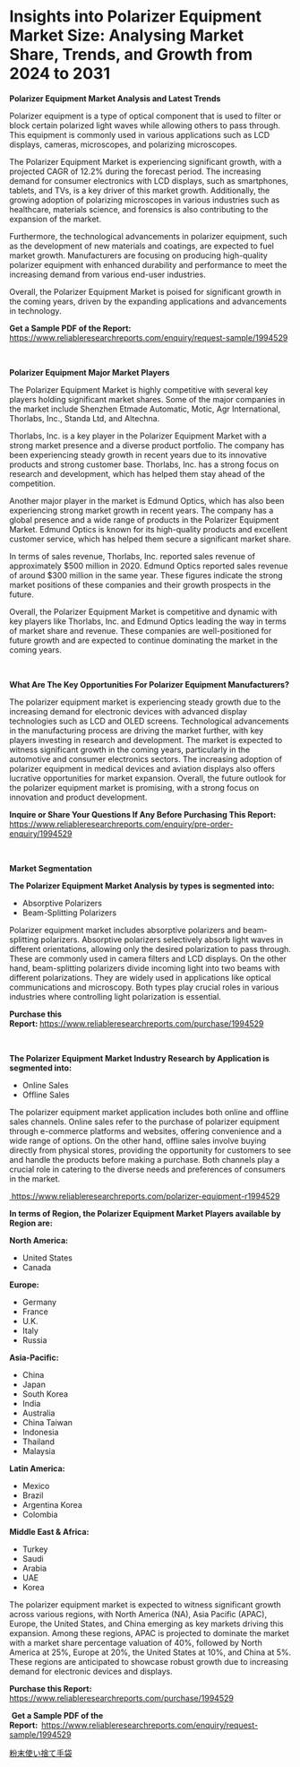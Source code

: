 <p><h1>Insights into Polarizer Equipment Market Size: Analysing Market Share, Trends, and Growth from 2024 to 2031</h1></p><p><strong>Polarizer Equipment Market Analysis and Latest Trends</strong></p>
<p><p>Polarizer equipment is a type of optical component that is used to filter or block certain polarized light waves while allowing others to pass through. This equipment is commonly used in various applications such as LCD displays, cameras, microscopes, and polarizing microscopes.</p><p>The Polarizer Equipment Market is experiencing significant growth, with a projected CAGR of 12.2% during the forecast period. The increasing demand for consumer electronics with LCD displays, such as smartphones, tablets, and TVs, is a key driver of this market growth. Additionally, the growing adoption of polarizing microscopes in various industries such as healthcare, materials science, and forensics is also contributing to the expansion of the market.</p><p>Furthermore, the technological advancements in polarizer equipment, such as the development of new materials and coatings, are expected to fuel market growth. Manufacturers are focusing on producing high-quality polarizer equipment with enhanced durability and performance to meet the increasing demand from various end-user industries.</p><p>Overall, the Polarizer Equipment Market is poised for significant growth in the coming years, driven by the expanding applications and advancements in technology.</p></p>
<p><strong>Get a Sample PDF of the Report:&nbsp;</strong> <a href="https://www.reliableresearchreports.com/enquiry/request-sample/1994529">https://www.reliableresearchreports.com/enquiry/request-sample/1994529</a></p>
<p>&nbsp;</p>
<p><strong>Polarizer Equipment Major Market Players</strong></p>
<p><p>The Polarizer Equipment Market is highly competitive with several key players holding significant market shares. Some of the major companies in the market include Shenzhen Etmade Automatic, Motic, Agr International, Thorlabs, Inc., Standa Ltd, and Altechna.</p><p>Thorlabs, Inc. is a key player in the Polarizer Equipment Market with a strong market presence and a diverse product portfolio. The company has been experiencing steady growth in recent years due to its innovative products and strong customer base. Thorlabs, Inc. has a strong focus on research and development, which has helped them stay ahead of the competition.</p><p>Another major player in the market is Edmund Optics, which has also been experiencing strong market growth in recent years. The company has a global presence and a wide range of products in the Polarizer Equipment Market. Edmund Optics is known for its high-quality products and excellent customer service, which has helped them secure a significant market share.</p><p>In terms of sales revenue, Thorlabs, Inc. reported sales revenue of approximately $500 million in 2020. Edmund Optics reported sales revenue of around $300 million in the same year. These figures indicate the strong market positions of these companies and their growth prospects in the future.</p><p>Overall, the Polarizer Equipment Market is competitive and dynamic with key players like Thorlabs, Inc. and Edmund Optics leading the way in terms of market share and revenue. These companies are well-positioned for future growth and are expected to continue dominating the market in the coming years.</p></p>
<p>&nbsp;</p>
<p><strong>What Are The Key Opportunities For Polarizer Equipment Manufacturers?</strong></p>
<p><p>The polarizer equipment market is experiencing steady growth due to the increasing demand for electronic devices with advanced display technologies such as LCD and OLED screens. Technological advancements in the manufacturing process are driving the market further, with key players investing in research and development. The market is expected to witness significant growth in the coming years, particularly in the automotive and consumer electronics sectors. The increasing adoption of polarizer equipment in medical devices and aviation displays also offers lucrative opportunities for market expansion. Overall, the future outlook for the polarizer equipment market is promising, with a strong focus on innovation and product development.</p></p>
<p><strong>Inquire or Share Your Questions If Any Before Purchasing This Report:</strong> <a href="https://www.reliableresearchreports.com/enquiry/pre-order-enquiry/1994529">https://www.reliableresearchreports.com/enquiry/pre-order-enquiry/1994529</a></p>
<p>&nbsp;</p>
<p><strong>Market Segmentation</strong></p>
<p><strong>The Polarizer Equipment Market Analysis by types is segmented into:</strong></p>
<p><ul><li>Absorptive Polarizers</li><li>Beam-Splitting Polarizers</li></ul></p>
<p><p>Polarizer equipment market includes absorptive polarizers and beam-splitting polarizers. Absorptive polarizers selectively absorb light waves in different orientations, allowing only the desired polarization to pass through. These are commonly used in camera filters and LCD displays. On the other hand, beam-splitting polarizers divide incoming light into two beams with different polarizations. They are widely used in applications like optical communications and microscopy. Both types play crucial roles in various industries where controlling light polarization is essential.</p></p>
<p><strong>Purchase this Report:&nbsp;</strong><a href="https://www.reliableresearchreports.com/purchase/1994529">https://www.reliableresearchreports.com/purchase/1994529</a></p>
<p>&nbsp;</p>
<p><strong>The Polarizer Equipment Market Industry Research by Application is segmented into:</strong></p>
<p><ul><li>Online Sales</li><li>Offline Sales</li></ul></p>
<p><p>The polarizer equipment market application includes both online and offline sales channels. Online sales refer to the purchase of polarizer equipment through e-commerce platforms and websites, offering convenience and a wide range of options. On the other hand, offline sales involve buying directly from physical stores, providing the opportunity for customers to see and handle the products before making a purchase. Both channels play a crucial role in catering to the diverse needs and preferences of consumers in the market.</p></p>
<p><a href="https://www.reliableresearchreports.com/polarizer-equipment-r1994529">&nbsp;https://www.reliableresearchreports.com/polarizer-equipment-r1994529</a></p>
<p><strong>In terms of Region, the Polarizer Equipment Market Players available by Region are:</strong></p>
<p>
    <p> <strong> North America: </strong>
        <ul>
            <li>United States</li>
            <li>Canada</li>
        </ul>
        </p> 
    <p> <strong> Europe: </strong>
        <ul>
            <li>Germany</li>
            <li>France</li>
            <li>U.K.</li>
            <li>Italy</li>
            <li>Russia</li>
        </ul>
        </p> 
    <p> <strong> Asia-Pacific: </strong>
        <ul>
            <li>China</li>
            <li>Japan</li>
            <li>South Korea</li>
            <li>India</li>
            <li>Australia</li>
            <li>China Taiwan</li>
            <li>Indonesia</li>
            <li>Thailand</li>
            <li>Malaysia</li>
        </ul>
        </p> 
    <p> <strong> Latin America: </strong>
        <ul>
            <li>Mexico</li>
            <li>Brazil</li>
            <li>Argentina Korea</li>
            <li>Colombia</li>
        </ul>
        </p> 
    <p> <strong> Middle East & Africa: </strong>
        <ul>
            <li>Turkey</li>
            <li>Saudi</li>
            <li>Arabia</li>
            <li>UAE</li>
            <li>Korea</li>
        </ul>
    </p>
    </p>
<p><p>The polarizer equipment market is expected to witness significant growth across various regions, with North America (NA), Asia Pacific (APAC), Europe, the United States, and China emerging as key markets driving this expansion. Among these regions, APAC is projected to dominate the market with a market share percentage valuation of 40%, followed by North America at 25%, Europe at 20%, the United States at 10%, and China at 5%. These regions are anticipated to showcase robust growth due to increasing demand for electronic devices and displays.</p></p>
<p><strong>Purchase this Report: </strong><a href="https://www.reliableresearchreports.com/purchase/1994529">https://www.reliableresearchreports.com/purchase/1994529</a></p>
<p>&nbsp;<strong>Get a Sample PDF of the Report:&nbsp;&nbsp;</strong><a href="https://www.reliableresearchreports.com/enquiry/request-sample/1994529">https://www.reliableresearchreports.com/enquiry/request-sample/1994529</a></p>
<p><strong></strong></p>
<p><p><a href="https://github.com/lababdou/Market-Research-Report-List-3/blob/main/570137245872.md">粉末使い捨て手袋</a></p></p>